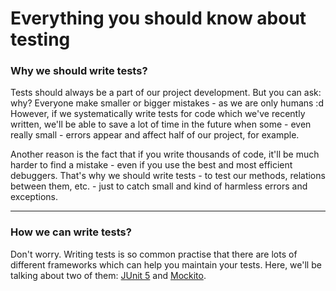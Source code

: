 # Everything you should know about testing

### Why we should write tests?

Tests should always be a part of our project development. But you can ask: why? Everyone make smaller or bigger mistakes - as we are only humans :d However, if we systematically write tests for code which we've recently written, we'll be able to save a lot of time in the future when some - even really small - errors appear and affect half of our project, for example. 

Another reason is the fact that if you write thousands of code, it'll be much harder to find a mistake - even if you use the best and most efficient debuggers. That's  why we should write tests - to test our methods, relations between them, etc. - just to catch small and kind of harmless errors and exceptions.

---

### How we can write tests?

Don't worry. Writing tests is so common practise that there are lots of different frameworks which can help you maintain your tests. Here, we'll be talking about two of them: [JUnit 5](https://github.com/mzlnk/java-from-zero-to-hero/tree/master/testing/junit "junit") and [Mockito](https://github.com/mzlnk/java-from-zero-to-hero/tree/master/testing/mockito "mockito").
